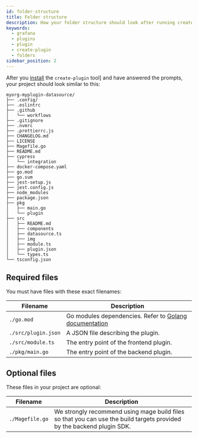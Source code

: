 ```yaml
---
id: folder-structure
title: Folder structure
description: How your folder structure should look after running create-plugin.
keywords:
  - grafana
  - plugins
  - plugin
  - create-plugin
  - folders
sidebar_position: 2
---
```


After you [install](./get-started.mdx#step-1-scaffold-a-new-plugin) the `create-plugin` tool] and have answered the prompts, your project should look similar to this:

```
myorg-myplugin-datasource/
├── .config/
├── .eslintrc
├── .github
│   └── workflows
├── .gitignore
├── .nvmrc
├── .prettierrc.js
├── CHANGELOG.md
├── LICENSE
├── Magefile.go
├── README.md
├── cypress
│   └── integration
├── docker-compose.yaml
├── go.mod
├── go.sum
├── jest-setup.js
├── jest.config.js
├── node_modules
├── package.json
├── pkg
│   ├── main.go
│   └── plugin
├── src
│   ├── README.md
│   ├── components
│   ├── datasource.ts
│   ├── img
│   ├── module.ts
│   ├── plugin.json
│   └── types.ts
└── tsconfig.json
```

## Required files

You must have files with these exact filenames:

| Filename            | Description                                                                                              |
| ------------------- | -------------------------------------------------------------------------------------------------------- |
| `./go.mod`          | Go modules dependencies. Refer to [Golang documentation](https://golang.org/cmd/go/#hdr-The_go_mod_file) |
| `./src/plugin.json` | A JSON file describing the plugin.                                                                       |
| `./src/module.ts`   | The entry point of the frontend plugin.                                                                  |
| `./pkg/main.go`     | The entry point of the backend plugin.                                                                   |

## Optional files

These files in your project are optional:

| Filename        | Description                                                                                                            |
| --------------- | ---------------------------------------------------------------------------------------------------------------------- |
| `./Magefile.go` | We strongly recommend using mage build files so that you can use the build targets provided by the backend plugin SDK. |
